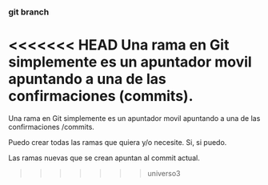 ### git branch 

<<<<<<< HEAD
Una rama en Git simplemente es un apuntador movil apuntando a una de las confirmaciones (commits).
=======
Una rama en Git simplemente es un apuntador movil apuntando a una de las confirmaciones /commits.


Puedo crear todas las ramas que quiera y/o necesite.
Si, si puedo. 

Las ramas nuevas que se crean apuntan al commit actual.
>>>>>>> universo3
